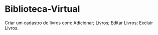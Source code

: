 # Biblioteca-Virtual
Criar um cadastro de livros com: Adicionar; Livros; Editar Livros; Excluir Livros.
